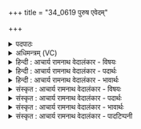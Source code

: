 +++
title = "34_0619 पुरुष एवेदम्"

+++
<details><summary>पदपाठः</summary>

पु꣡रु꣢꣯षः। ए꣣व꣢। इ꣣द꣢म्। स꣡र्व꣢꣯म्। यत्। भू꣣त꣢म्। यत्। च꣣। भा꣡व्य꣢꣯म्। पा꣡दः꣢꣯। अ꣣स्य। स꣡र्वा꣢꣯। भू꣣ता꣡नि꣢। त्रि꣣पा꣢त्। त्रि꣣। पा꣢त्। अ꣣स्य। अमृ꣡त꣢म्। अ꣣। मृ꣡त꣢꣯म्। दि꣣वि꣢। ६१९।
</details>

<details><summary>अधिमन्त्रम् (VC)</summary>

- पुरुषः
- वामदेवो गौतमः
- अनुष्टुप्
- गान्धारः
- आरण्यं काण्डम्
</details>

<details><summary>हिन्दी : आचार्य रामनाथ वेदालंकार - विषयः</summary>

अगले मन्त्र में पुनः उसी परम पुरुष का वर्णन है।
</details>

<details><summary>हिन्दी : आचार्य रामनाथ वेदालंकार - पदार्थः</summary>

पदार्थान्वयभाषाः -  (पुरुषः एव) सर्वत्र परिपूर्ण परमेश्वर ही (इदम्) इस प्रत्यक्ष-अप्रत्यक्ष-रूप (सर्वम्) सब (यद् भूतम्) जो उत्पन्न हो चुका है, (यत् च भाव्यम्) और जो भविष्य में उत्पन्न होनेवाला है, उस सबका अधिष्ठाता है। (सर्वा) सब (भूतानि) उत्पन्न सूर्य, पृथिवी आदि (अस्य) इस पुरुष परमेश्वर की महिमा के (पादः) चतुर्थांश-मात्र हैं, (अस्य) इस जगत्स्रष्टा की महिमा का (त्रिपात्) तीन-चौथाई रूप (अमृतम्) विनाशरहित है, जो (दिवि) प्रकाशमान मोक्षलोक में मुक्तात्माओं से अनुभव किया जाता है ॥५॥
</details>

<details><summary>हिन्दी : आचार्य रामनाथ वेदालंकार - भावार्थः</summary>

भावार्थभाषाः -  भूत, वर्तमान और भावी सब पदार्थों को परमात्मा ही रचता है, और उनकी व्यवस्था करता है। परमात्मा का भौतिक लोकों से अतिक्रान्त तात्त्विक स्वरूप चर्म-चक्षु से नहीं, प्रत्युत आन्तरिक चक्षु से ही देखा जा सकता है ॥५॥
</details>

<details><summary>संस्कृत : आचार्य रामनाथ वेदालंकार - विषयः</summary>

अथ पुनरपि स एव परमपुरुषो वर्ण्यते।
</details>

<details><summary>संस्कृत : आचार्य रामनाथ वेदालंकार - पदार्थः</summary>

पदार्थान्वयभाषाः -  (पुरुषः एव) सर्वत्र परिपूर्णः परमेश्वरः एव (इदम्) प्रत्यक्षाप्रत्यक्षात्मकम् (सर्वम्) निखिलम् (यत् भूतम्) यद् उत्पन्नम् (यत् च भाव्यम्) यच्च उत्पत्स्यमानम् अस्ति, तत्सर्वम् अधितिष्ठतीति शेषः। (सर्वा) सर्वाणि (भूतानि) उत्पन्नानि सूर्यपृथिव्यादीनि (अस्य) पुरुषाख्यस्य परमेश्वरस्य महिम्नः (पादः) चतुर्थांशमात्रं सन्ति, (अस्य) जगत्स्रष्टुः महिम्नः (त्रिपात्) त्रिचतुर्थांशात्मकं रूपम् (अमृतम्) विनाशरहितं विद्यते, यत् (दिवि) द्योतनात्मके मोक्षलोके मुक्तात्मभिरनुभूयते ॥५॥
</details>

<details><summary>संस्कृत : आचार्य रामनाथ वेदालंकार - भावार्थः</summary>

भावार्थभाषाः -  भूतं वर्तमानं भावि च सर्वं पदार्थजातं परमात्मैव रचयति व्यवस्थापयति च। परमात्मनो भौतिकलोकातिगं तात्त्विकं स्वरूपं चर्मचक्षुषा न प्रत्युत आभ्यन्तरचक्षुषैव साक्षात्कर्तुं शक्यते ॥५॥
</details>

<details><summary>संस्कृत : आचार्य रामनाथ वेदालंकार - पादटिप्पनी</summary>

टिप्पणी:   १. ऋ० १०।९०।२ ‘भाव्यम्’ इत्यत्र ‘भव्यम्’ इति, उत्तरार्द्धे च ‘उतामृतत्वस्येशानो यदन्नेनातिरोहति’ इति पाठः। य० ३१।२ उत्तरार्द्धपाठः ऋग्वेदवत्। अथ० १९।६।४ ‘उतामृतत्वस्येश्वरो यदन्येनाभवत् सह’ इत्युत्तरार्द्धपाठः।
</details>